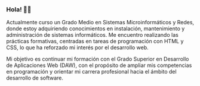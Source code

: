 ### Hola! 🤚🏼

Actualmente curso un Grado Medio en Sistemas Microinformáticos y Redes, donde estoy adquiriendo conocimientos en instalación, mantenimiento y administración de sistemas informáticos. Me encuentro realizando las prácticas formativas, centradas en tareas de programación con HTML y CSS, lo que ha reforzado mi interés por el desarrollo web.

Mi objetivo es continuar mi formación con el Grado Superior en Desarrollo de Aplicaciones Web (DAW), con el propósito de ampliar mis competencias en programación y orientar mi carrera profesional hacia el ámbito del desarrollo de software.

<!--
**RobbertCO/RobertBackFront** is a ✨ _special_ ✨ repository because its `README.md`(this file) appears on your GitHub profile.

Here are some ideas to get you started:

-I'm currently working on ...
-I'm currently learning ...
-I'm looking to collaborate on ...
-I'm looking for help with ...
-Ask me about ...
-How to reach me ...
-Pronnouns ...
-Fun fact ...
-->
